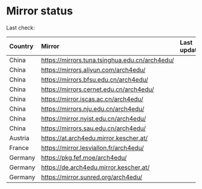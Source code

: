 <script src="./time.js"></script>
# Mirror status
Last check: <script type="text/javascript">localize(1737484229.2433298);</script>

|Country|Mirror|Last update|
|:------|:-----|:----------|
|China|https://mirrors.tuna.tsinghua.edu.cn/arch4edu/|<script type="text/javascript">localize(1737441800);</script>|
|China|https://mirrors.aliyun.com/arch4edu/|<script type="text/javascript">localize(1737441800);</script>|
|China|https://mirrors.bfsu.edu.cn/arch4edu/|<script type="text/javascript">localize(1737441800);</script>|
|China|https://mirrors.cernet.edu.cn/arch4edu/|<script type="text/javascript">localize(1737441800);</script>|
|China|https://mirror.iscas.ac.cn/arch4edu/|<script type="text/javascript">localize(1737441800);</script>|
|China|https://mirrors.nju.edu.cn/arch4edu/|<script type="text/javascript">localize(1737355234);</script>|
|China|https://mirror.nyist.edu.cn/arch4edu/|<script type="text/javascript">localize(1737441800);</script>|
|China|https://mirrors.sau.edu.cn/arch4edu/|<script type="text/javascript">localize(1731653531);</script>|
|Austria|https://at.arch4edu.mirror.kescher.at/|<script type="text/javascript">localize(1737441800);</script>|
|France|https://mirror.lesviallon.fr/arch4edu/|<script type="text/javascript">localize(1737398233);</script>|
|Germany|https://pkg.fef.moe/arch4edu/|<script type="text/javascript">localize(1737441800);</script>|
|Germany|https://de.arch4edu.mirror.kescher.at/|<script type="text/javascript">localize(1737441800);</script>|
|Germany|https://mirror.sunred.org/arch4edu/|<script type="text/javascript">localize(1737441800);</script>|

<script src="./tablefilter/tablefilter.js"></script>
<script src="./table.js"></script>